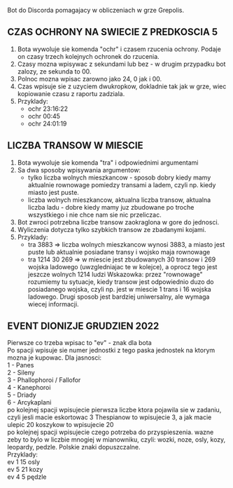Bot do Discorda pomagajacy w obliczeniach w grze Grepolis.
## CZAS OCHRONY NA SWIECIE Z PREDKOSCIA 5
1. Bota wywoluje sie komenda "ochr" i czasem rzucenia ochrony. Podaje on czasy trzech kolejnych ochronek do rzucenia.
2. Czasy mozna wpisywac z sekundami lub bez - w drugim przypadku bot zalozy, ze sekunda to 00.
3. Polnoc mozna wpisac zarowno jako 24, 0 jak i 00.
4. Czas wpisuje sie z uzyciem dwukropkow, dokladnie tak jak w grze, wiec kopiowanie czasu z raportu zadziala.
5. Przyklady:
    - ochr 23:16:22
    - ochr 00:45
    - ochr 24:01:19

## LICZBA TRANSOW W MIESCIE
1. Bota wywoluje sie komenda "tra" i odpowiednimi argumentami
2. Sa dwa sposoby wpisywania argumentow:
    - tylko liczba wolnych mieszkancow - sposob dobry kiedy mamy aktualnie rownowage pomiedzy transami a ladem, czyli np. kiedy miasto jest puste.
    - liczba wolnych mieszkancow, aktualna liczba transow, aktualna liczba ladu - dobre kiedy mamy juz zbudowane po troche wszystkiego i nie chce nam sie nic przeliczac.
3. Bot zwroci potrzebna liczbe transow zaokraglona w gore do jednosci.
4. Wyliczenia dotycza tylko szybkich transow ze zbadanymi kojami.
5. Przyklady:
    - tra 3883 => liczba wolnych mieszkancow wynosi 3883, a miasto jest puste lub aktualnie posiadane transy i wojsko maja rownowage
    - tra 1214 30 269 => w miescie jest zbudowanych 30 transow i 269 wojska ladowego (uwzgledniajac te w kolejce), a oprocz tego jest jeszcze wolnych 1214 ludzi
Wskazowka: przez "rownowage" rozumiemy tu sytuacje, kiedy transow jest odpowiednio duzo do posiadanego wojska, czyli np. jest w miescie 1 trans i 16 wojska ladowego. Drugi sposob jest bardziej uniwersalny, ale wymaga wiecej informacji.

## EVENT DIONIZJE GRUDZIEN 2022
Pierwsze co trzeba wpisac to "ev" - znak dla bota\
Po spacji wpisuje sie numer jednostki z tego paska jednostek na ktorym mozna je kupowac. Dla jasnosci:\
1 - Panes\
2 - Sileny\
3 - Phallophoroi / Fallofor\
4 - Kanephoroi\
5 - Driady\
6 - Arcykaplani\
po kolejnej spacji wpisujecie pierwsza liczbe ktora pojawila sie w zadaniu, czyli jesli macie eskortowac 3 Thespianow to wpisujecie 3, a jak macie ulepic 20 koszykow to wpisujecie 20\
po kolejnej spacji wpisujecie czego potrzeba do przyspieszenia. wazne zeby to bylo w liczbie mnogiej w mianowniku, czyli: wozki, noze, osly, kozy, leopardy, pedzle. Polskie znaki dopuszczalne.\
Przyklady:\
ev 1 15 osly\
ev 5 21 kozy\
ev 4 5 pędzle
